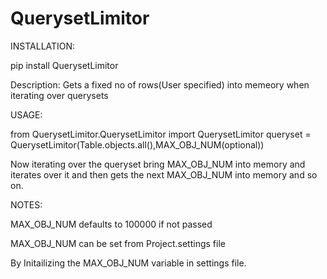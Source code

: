# QuerysetLimitor

INSTALLATION:

pip install QuerysetLimitor

Description:
Gets a fixed no of rows(User specified) into memeory when iterating over querysets

USAGE:

from QuerysetLimitor.QuerysetLimitor import QuerysetLimitor
queryset = QuerysetLimitor(Table.objects.all(),MAX_OBJ_NUM(optional))

Now iterating over the queryset bring MAX_OBJ_NUM into memory and iterates over
it and then gets the next MAX_OBJ_NUM into memory and so on.

NOTES:

MAX_OBJ_NUM defaults to 100000 if not passed

MAX_OBJ_NUM can be set from Project.settings file

By Initailizing the MAX_OBJ_NUM variable in settings file.


